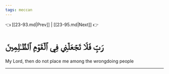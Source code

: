 ```yaml
---
tags: meccan
---
```


👈 [[23-93.md|Prev]] | [[23-95.md|Next]] 👉

# رَبِّ فَلَا تَجۡعَلۡنِي فِي ٱلۡقَوۡمِ ٱلظَّـٰلِمِينَ

My Lord, then do not place me among the wrongdoing people

---

